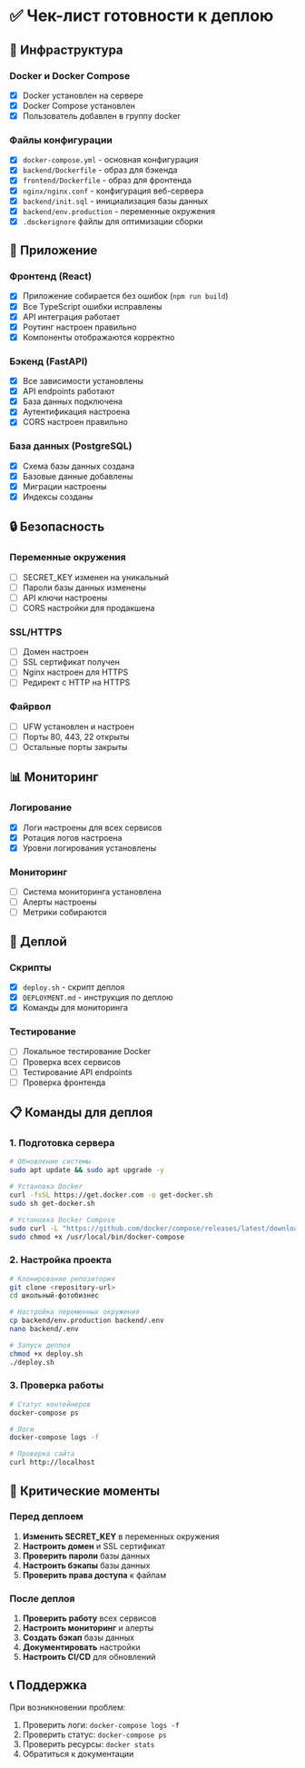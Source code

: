 # ✅ Чек-лист готовности к деплою

## 🔧 Инфраструктура

### Docker и Docker Compose
- [x] Docker установлен на сервере
- [x] Docker Compose установлен
- [x] Пользователь добавлен в группу docker

### Файлы конфигурации
- [x] `docker-compose.yml` - основная конфигурация
- [x] `backend/Dockerfile` - образ для бэкенда
- [x] `frontend/Dockerfile` - образ для фронтенда
- [x] `nginx/nginx.conf` - конфигурация веб-сервера
- [x] `backend/init.sql` - инициализация базы данных
- [x] `backend/env.production` - переменные окружения
- [x] `.dockerignore` файлы для оптимизации сборки

## 🚀 Приложение

### Фронтенд (React)
- [x] Приложение собирается без ошибок (`npm run build`)
- [x] Все TypeScript ошибки исправлены
- [x] API интеграция работает
- [x] Роутинг настроен правильно
- [x] Компоненты отображаются корректно

### Бэкенд (FastAPI)
- [x] Все зависимости установлены
- [x] API endpoints работают
- [x] База данных подключена
- [x] Аутентификация настроена
- [x] CORS настроен правильно

### База данных (PostgreSQL)
- [x] Схема базы данных создана
- [x] Базовые данные добавлены
- [x] Миграции настроены
- [x] Индексы созданы

## 🔒 Безопасность

### Переменные окружения
- [ ] SECRET_KEY изменен на уникальный
- [ ] Пароли базы данных изменены
- [ ] API ключи настроены
- [ ] CORS настройки для продакшена

### SSL/HTTPS
- [ ] Домен настроен
- [ ] SSL сертификат получен
- [ ] Nginx настроен для HTTPS
- [ ] Редирект с HTTP на HTTPS

### Файрвол
- [ ] UFW установлен и настроен
- [ ] Порты 80, 443, 22 открыты
- [ ] Остальные порты закрыты

## 📊 Мониторинг

### Логирование
- [x] Логи настроены для всех сервисов
- [x] Ротация логов настроена
- [x] Уровни логирования установлены

### Мониторинг
- [ ] Система мониторинга установлена
- [ ] Алерты настроены
- [ ] Метрики собираются

## 🔄 Деплой

### Скрипты
- [x] `deploy.sh` - скрипт деплоя
- [x] `DEPLOYMENT.md` - инструкция по деплою
- [x] Команды для мониторинга

### Тестирование
- [ ] Локальное тестирование Docker
- [ ] Проверка всех сервисов
- [ ] Тестирование API endpoints
- [ ] Проверка фронтенда

## 📋 Команды для деплоя

### 1. Подготовка сервера
```bash
# Обновление системы
sudo apt update && sudo apt upgrade -y

# Установка Docker
curl -fsSL https://get.docker.com -o get-docker.sh
sudo sh get-docker.sh

# Установка Docker Compose
sudo curl -L "https://github.com/docker/compose/releases/latest/download/docker-compose-$(uname -s)-$(uname -m)" -o /usr/local/bin/docker-compose
sudo chmod +x /usr/local/bin/docker-compose
```

### 2. Настройка проекта
```bash
# Клонирование репозитория
git clone <repository-url>
cd школьный-фотобизнес

# Настройка переменных окружения
cp backend/env.production backend/.env
nano backend/.env

# Запуск деплоя
chmod +x deploy.sh
./deploy.sh
```

### 3. Проверка работы
```bash
# Статус контейнеров
docker-compose ps

# Логи
docker-compose logs -f

# Проверка сайта
curl http://localhost
```

## 🚨 Критические моменты

### Перед деплоем
1. **Изменить SECRET_KEY** в переменных окружения
2. **Настроить домен** и SSL сертификат
3. **Проверить пароли** базы данных
4. **Настроить бэкапы** базы данных
5. **Проверить права доступа** к файлам

### После деплоя
1. **Проверить работу** всех сервисов
2. **Настроить мониторинг** и алерты
3. **Создать бэкап** базы данных
4. **Документировать** настройки
5. **Настроить CI/CD** для обновлений

## 📞 Поддержка

При возникновении проблем:
1. Проверить логи: `docker-compose logs -f`
2. Проверить статус: `docker-compose ps`
3. Проверить ресурсы: `docker stats`
4. Обратиться к документации 